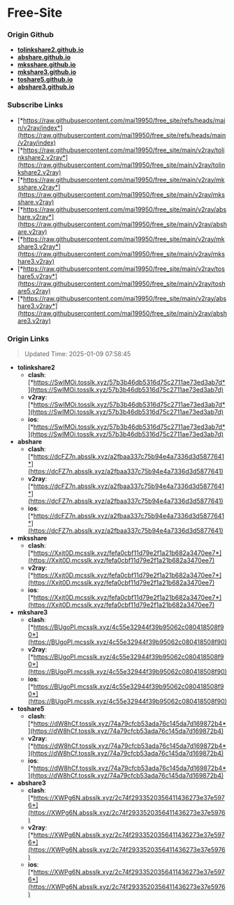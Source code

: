# Free-Site

### Origin Github

- [**tolinkshare2.github.io**](https://github.com/tolinkshare2/tolinkshare2.github.io)
- [**abshare.github.io**](https://github.com/abshare/abshare.github.io)
- [**mksshare.github.io**](https://github.com/mksshare/mksshare.github.io)
- [**mkshare3.github.io**](https://github.com/mkshare3/mkshare3.github.io)
- [**toshare5.github.io**](https://github.com/toshare5/toshare5.github.io)
- [**abshare3.github.io**](https://github.com/abshare3/abshare3.github.io)

### Subscribe Links

- [*https://raw.githubusercontent.com/mai19950/free_site/refs/heads/main/v2ray/index*](https://raw.githubusercontent.com/mai19950/free_site/refs/heads/main/v2ray/index)
- [*https://raw.githubusercontent.com/mai19950/free_site/main/v2ray/tolinkshare2.v2ray*](https://raw.githubusercontent.com/mai19950/free_site/main/v2ray/tolinkshare2.v2ray)
- [*https://raw.githubusercontent.com/mai19950/free_site/main/v2ray/mksshare.v2ray*](https://raw.githubusercontent.com/mai19950/free_site/main/v2ray/mksshare.v2ray)
- [*https://raw.githubusercontent.com/mai19950/free_site/main/v2ray/abshare.v2ray*](https://raw.githubusercontent.com/mai19950/free_site/main/v2ray/abshare.v2ray)
- [*https://raw.githubusercontent.com/mai19950/free_site/main/v2ray/mkshare3.v2ray*](https://raw.githubusercontent.com/mai19950/free_site/main/v2ray/mkshare3.v2ray)
- [*https://raw.githubusercontent.com/mai19950/free_site/main/v2ray/toshare5.v2ray*](https://raw.githubusercontent.com/mai19950/free_site/main/v2ray/toshare5.v2ray)
- [*https://raw.githubusercontent.com/mai19950/free_site/main/v2ray/abshare3.v2ray*](https://raw.githubusercontent.com/mai19950/free_site/main/v2ray/abshare3.v2ray)

### Origin Links

> Updated Time: 2025-01-09 07:58:45

- **tolinkshare2**
  - **clash**: [*https://SwIMOi.tosslk.xyz/57b3b46db5316d75c2711ae73ed3ab7d*](https://SwIMOi.tosslk.xyz/57b3b46db5316d75c2711ae73ed3ab7d)
  - **v2ray**: [*https://SwIMOi.tosslk.xyz/57b3b46db5316d75c2711ae73ed3ab7d*](https://SwIMOi.tosslk.xyz/57b3b46db5316d75c2711ae73ed3ab7d)
  - **ios**: [*https://SwIMOi.tosslk.xyz/57b3b46db5316d75c2711ae73ed3ab7d*](https://SwIMOi.tosslk.xyz/57b3b46db5316d75c2711ae73ed3ab7d)
- **abshare**
  - **clash**: [*https://dcFZ7n.absslk.xyz/a2fbaa337c75b94e4a7336d3d5877641*](https://dcFZ7n.absslk.xyz/a2fbaa337c75b94e4a7336d3d5877641)
  - **v2ray**: [*https://dcFZ7n.absslk.xyz/a2fbaa337c75b94e4a7336d3d5877641*](https://dcFZ7n.absslk.xyz/a2fbaa337c75b94e4a7336d3d5877641)
  - **ios**: [*https://dcFZ7n.absslk.xyz/a2fbaa337c75b94e4a7336d3d5877641*](https://dcFZ7n.absslk.xyz/a2fbaa337c75b94e4a7336d3d5877641)
- **mksshare**
  - **clash**: [*https://Xxjt0D.mcsslk.xyz/fefa0cbf11d79e2f1a21b682a3470ee7*](https://Xxjt0D.mcsslk.xyz/fefa0cbf11d79e2f1a21b682a3470ee7)
  - **v2ray**: [*https://Xxjt0D.mcsslk.xyz/fefa0cbf11d79e2f1a21b682a3470ee7*](https://Xxjt0D.mcsslk.xyz/fefa0cbf11d79e2f1a21b682a3470ee7)
  - **ios**: [*https://Xxjt0D.mcsslk.xyz/fefa0cbf11d79e2f1a21b682a3470ee7*](https://Xxjt0D.mcsslk.xyz/fefa0cbf11d79e2f1a21b682a3470ee7)
- **mkshare3**
  - **clash**: [*https://BUgoPI.mcsslk.xyz/4c55e32944f39b95062c080418508f90*](https://BUgoPI.mcsslk.xyz/4c55e32944f39b95062c080418508f90)
  - **v2ray**: [*https://BUgoPI.mcsslk.xyz/4c55e32944f39b95062c080418508f90*](https://BUgoPI.mcsslk.xyz/4c55e32944f39b95062c080418508f90)
  - **ios**: [*https://BUgoPI.mcsslk.xyz/4c55e32944f39b95062c080418508f90*](https://BUgoPI.mcsslk.xyz/4c55e32944f39b95062c080418508f90)
- **toshare5**
  - **clash**: [*https://dW8hCf.tosslk.xyz/74a79cfcb53ada76c145da7d169872b4*](https://dW8hCf.tosslk.xyz/74a79cfcb53ada76c145da7d169872b4)
  - **v2ray**: [*https://dW8hCf.tosslk.xyz/74a79cfcb53ada76c145da7d169872b4*](https://dW8hCf.tosslk.xyz/74a79cfcb53ada76c145da7d169872b4)
  - **ios**: [*https://dW8hCf.tosslk.xyz/74a79cfcb53ada76c145da7d169872b4*](https://dW8hCf.tosslk.xyz/74a79cfcb53ada76c145da7d169872b4)
- **abshare3**
  - **clash**: [*https://XWPg6N.absslk.xyz/2c74f2933520356411436273e37e5976*](https://XWPg6N.absslk.xyz/2c74f2933520356411436273e37e5976)
  - **v2ray**: [*https://XWPg6N.absslk.xyz/2c74f2933520356411436273e37e5976*](https://XWPg6N.absslk.xyz/2c74f2933520356411436273e37e5976)
  - **ios**: [*https://XWPg6N.absslk.xyz/2c74f2933520356411436273e37e5976*](https://XWPg6N.absslk.xyz/2c74f2933520356411436273e37e5976)
